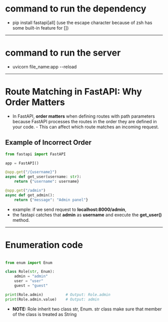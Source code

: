 # command to run the dependency

- pip install fastapi\[all\] (use the escape character because of zsh has some built-in feature for [])

---

# command to run the server

- uvicorn file_name:app --reload

---

# Route Matching in FastAPI: Why Order Matters

- In FastAPI, **order matters** when defining routes with path parameters because FastAPI processes the routes in the order they are defined in your code. - This can affect which route matches an incoming request.

## Example of Incorrect Order

```python
from fastapi import FastAPI

app = FastAPI()

@app.get("/{username}")
async def get_user(username: str):
    return {"username": username}

@app.get("/admin")
async def get_admin():
    return {"message": "Admin panel"}


```

- example: if we send request to **localhost:8000/admin**,
- the fastapi catches that **admin** as **username** and execute the **get_user()** method.

---

# Enumeration code

```python

from enum import Enum

class Role(str, Enum):
    admin = "admin"
    user = "user"
    guest = "guest"

print(Role.admin)          # Output: Role.admin
print(Role.admin.value)    # Output: admin
```

- **NOTE:** Role inherit two class str, Enum. str class make sure that member of the class is treated as String
